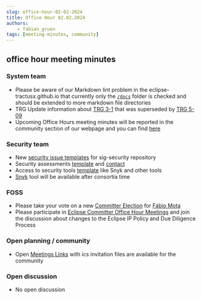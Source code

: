 ```yaml
---
slug: office-hour-02-02-2024
title: Office Hour 02.02.2024
authors: 
    - fabian_gruen
tags: [meeting-minutes, community]
---
```


## office hour meeting minutes

### System team

- Please be aware of our Markdown lint problem in the eclipse-tractusx.github.io that currently only the [`/docs`](https://github.com/eclipse-tractusx/eclipse-tractusx.github.io/blob/main/package.json#L15) folder is checked and should be extended to more markdown file directories
- TRG Update information about [TRG 3-1](https://github.com/eclipse-tractusx/eclipse-tractusx.github.io/pull/618) that was superseded by [TRG 5-09](https://eclipse-tractusx.github.io/docs/release/trg-5/trg-5-09)
- Upcoming Office Hours meeting minutes will be reported in the community section of our webpage and you can find [here](https://eclipse-tractusx.github.io/community/meeting-minutes)

### Security team

- New [security issue templates](https://github.com/eclipse-tractusx/sig-security/issues/new/choose) for sig-security repository
- Security assessments [template](https://github.com/eclipse-tractusx/sig-security/issues/new?assignees=szymonkowalczykzf&labels=security%2C+assessment&projects=&template=security-assessment-request.md&title=%5BSecurity+Assessment%5D+SUBJECT_HERE) and [contact](https://github.com/szymonkowalczykzf)
- Access to security tools [template](https://github.com/eclipse-tractusx/sig-security/issues/new?assignees=RoKrish14&labels=security%2C+tooling&projects=&template=security-tooling-support-request.md&title=%5BSecurity+Tooling%5D+YOUR_ISSUE_TITLE_HERE) like Snyk and other tools
- [Snyk](https://snyk.io/) tool will be available after consortia time

### FOSS

- Please take your vote on a new [Committer Election](https://projects.eclipse.org/projects/automotive.tractusx/elections/election-f%C3%A1bio-mota-committer-eclipse-tractus-x) for [Fábio Mota](https://github.com/fabiodmota)
- Please participate in [Eclipse Committer Office Hour Meetings](https://www.eclipse.org/projects/calendar/) and join the discussion about changes to the Eclipse IP Policy and Due Diligence Process

### Open planning / community

- Open [Meetings Links](https://eclipse-tractusx.github.io/community/open-meetings) with ics invitation files are available for the community

### Open discussion

- No open discussion
